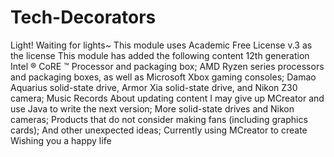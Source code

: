 # Tech-Decorators
Light! Waiting for lights~ This module uses Academic Free License v.3 as the license This module has added the following content
12th generation Intel ® CoRE ™ Processor and packaging box;
AMD Ryzen series processors and packaging boxes, as well as Microsoft Xbox gaming consoles;
Damao Aquarius solid-state drive, Armor Xia solid-state drive, and Nikon Z30 camera;
Music Records About updating content I may give up MCreator and use Java to write the next version; More solid-state drives and Nikon cameras; Products that do not consider making fans (including graphics cards); And other unexpected ideas; Currently using MCreator to create Wishing you a happy life
